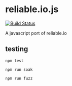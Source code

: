# reliable.io.js

[![Build Status](https://travis-ci.org/mreinstein/reliable.io.js.svg?branch=master)](https://travis-ci.org/mreinstein/reliable.io.js)

A javascript port of reliable.io


## testing

`npm test`

`npm run soak`

`npm run fuzz`
